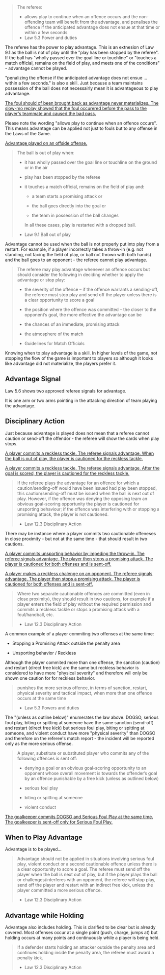 > The referee:
> 
> - allows play to continue when an offence occurs and the non-offending team will benefit from the advantage, and penalises the offence if the anticipated advantage does not ensue at that time or within a few seconds
> - Law 5.3 Power and duties

The referee has the power to play advantage. This is an extnesion of Law 9.1 as the ball is not of play until the "play has been stopped by the referee". If the ball has "wholly passed over the goal line or touchline" or "touches a match official, remains on the field of play, and meets one of the conditions" - advantage cannot be played.

"penalizing the offense if the anticipated advantage does not ensue ... within a few seconds." is also a skill. Just because a team maintains possession of the ball does not necessairly mean it is advantageous to play advantange.

[The foul should of been brought back as advantage never materializes. The slow-mo replay showed that the foul occurered before the pass to the player's teammate and caused the bad pass.](https://youtu.be/5OJfbYQtKtk?t=4745)

Please note the wording "allows play to continue when an offence occurs". This means advantage can be applied not just to fouls but to any offense in the Laws of the Game. 

[Advantage played on an offside offense.](https://youtu.be/DMmK4XW0UPc?&t=188)

> The ball is out of play when:
> 
> - it has wholly passed over the goal line or touchline on the ground or in the air
> 
> - play has been stopped by the referee
> 
> - it touches a match official, remains on the field of play and:
>   
>   - a team starts a promising attack or
>   
>   - the ball goes directly into the goal or
>   
>   - the team in possession of the ball changes
> 
>       In all these cases, play is restarted with a dropped ball.
> 
> - Law 9.1 Ball out of play

Advantage cannot be used when the ball is not properly put into play from a restart. For example, if a player incorrectly takes a throw-in (e.g. not standing, not facing the field of play, or ball not thrown with both hands) and the ball goes to an opponent - the referee cannot play advantage.

> The referee may play advantage whenever an offence occurs but should consider the following in deciding whether to apply the advantage or stop play:
> 
> - the severity of the offence – if the offence warrants a sending-off, the referee must stop play and send off the player unless there is a clear opportunity to score a goal
> 
> - the position where the offence was committed – the closer to the opponent’s goal, the more effective the advantage can be
> 
> - the chances of an immediate, promising attack
> 
> - the atmosphere of the match
> 
> - Guidelines for Match Officials

Knowing when to play advantage is a skill. In higher levels of the game, not stopping the flow of the game is important to players so although it looks like advantage did not materialize, the players prefer it. 

## Advantage Signal

Law 5.6 shows two approved referee signals for advantage. 

It is one arm or two arms pointing in the attacking direction of team playing the advantage.

## Disciplinary Action

Just because advantage is played does not mean that a referee cannot caution or send-off the offendor - the referee will show the cards when play stops. 

[A player commits a reckless tackle. The referee signals advantage. When the ball is out of play, the player is cautioned for the reckless tackle.](https://youtu.be/eFxYX4x1za0?t=790)

[A player commits a reckless tackle. The referee signals advantage. After the goal is scored, the player is cautioned for the reckless tackle.](https://youtu.be/BbcPFAvyIZU)

> If the referee plays the advantage for an offence for which a caution/sending-off would have been issued had play been stopped, this caution/sending-off must be issued when the ball is next out of play. However, if the offence was denying the opposing team an obvious goal-scoring opportunity the player is cautioned for unsporting behaviour; if the offence was interfering with or stopping a promising attack, the player is not cautioned.
> 
> - Law 12.3 Disciplinary Action

There may be instance where a player commits two cautionable offeneses in close proximity - but not at the same time - that should result in two cautions.

[A player commits unsporting behavior by impeding the throw-in. The referee signals advantage. The player then stops a promising attack. The player is cautioned for both offenses and is sent-off.](https://www.youtube.com/watch?v=VpEhnyG_WWc)

[A player makes a reckless chalenge on an opponent. The referee signals advantage. The player then stops a promising attack. The player is cautioned for both offenses and is sent-off.](https://youtu.be/P1jELHaraJs)

> Where two separate cautionable offences are committed (even in close proximity), they should result in two cautions, for example if a player enters the field of play without the required permission and commits a reckless tackle or stops a promising attack with a foul/handball, etc.
> 
> - Law 12.3 Disciplinary Action

A common example of a player commiting two offenses at the same time:

- Stopping a Promising Attack outside the penalty area

- Unsporting behavior / Reckless

Although the player commited more than one offense, the sanction (caution) and restart (direct free kick) are the same but reckless behavior is considered to have more "physical severity" and therefore will only be shown one caution for for reckless behavior.

> punishes the more serious offence, in terms of sanction, restart, physical severity and tactical impact, when more than one offence occurs at the same time
> 
> - Law 5.3 Powers and duties

The "(unless as outline below)" enumerates the law above.  DOGSO, serious foul play, biting or spitting at someone have the same sanction (send-off) and restart (direct free kick) but serious foul play, biting or spitting at someone, and violent conduct have more "physical severity" than DOGSO and therefore on the referee's match report - the incident will be reported only as the more serious offense.

> A player, substitute or substituted player who commits any of the following offences is sent off:
> 
> - denying a goal or an obvious goal-scoring opportunity to an opponent whose overall movement is towards the offender’s goal by an offence punishable by a free kick (unless as outlined below)
> 
> - serious foul play
> 
> - biting or spitting at someone
> 
> - violent conduct

[The goalkeeper commits DOGSO and Serious Foul Play at the same time. The goalkeeper is sent-off only for Serious Foul Play.](https://youtu.be/dmZcFRB-1wo?t=121)

## When to Play Advantage

Advantage is to be played...

> Advantage should not be applied in situations involving serious foul play, violent conduct or a second cautionable offence unless there is a clear opportunity to score a goal. The referee must send off the player when the ball is next out of play, but if the player plays the ball or challenges/interferes with an opponent, the referee will stop play, send off the player and restart with an indirect free kick, unless the player committed a more serious offence.
> 
> - Law 12.3 Disciplinary Action

## Advantage while Holding

Advantage also includes holding. This is clarified to be clear but is already covered. Most offenses occur at a single point (push, charge, jumps at) but holding occurs at many points and continuously while a player is being held.

> If a defender starts holding an attacker outside the penalty area and continues holding inside the penalty area, the referee must award a penalty kick.
> 
> - Law 12.3 Disciplinary Action
